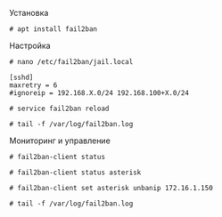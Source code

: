 Установка

```
# apt install fail2ban
```

Настройка
```
# nano /etc/fail2ban/jail.local
```
```
[sshd]
maxretry = 6
#ignoreip = 192.168.X.0/24 192.168.100+X.0/24
```
```
# service fail2ban reload
```
```
# tail -f /var/log/fail2ban.log
```
Мониторинг и управление
```
# fail2ban-client status

# fail2ban-client status asterisk

# fail2ban-client set asterisk unbanip 172.16.1.150

# tail -f /var/log/fail2ban.log
```
